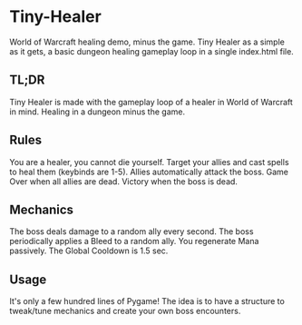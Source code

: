 # Tiny-Healer

World of Warcraft healing demo, minus the game. Tiny Healer as a simple as it gets, a basic dungeon healing gameplay loop in a single index.html file.

## TL;DR
Tiny Healer is made with the gameplay loop of a healer in World of Warcraft in mind. Healing in a dungeon minus the game.

## Rules
You are a healer, you cannot die yourself.
Target your allies and cast spells to heal them (keybinds are 1-5).
Allies automatically attack the boss.
Game Over when all allies are dead.
Victory when the boss is dead.

## Mechanics
The boss deals damage to a random ally every second.
The boss periodically applies a Bleed to a random ally.
You regenerate Mana passively.
The Global Cooldown is 1.5 sec.

## Usage
It's only a few hundred lines of Pygame! The idea is to have a structure to tweak/tune mechanics and create your own boss encounters.
